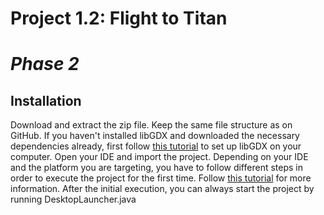 # Project 1.2: Flight to Titan
# _Phase 2_

## Installation

Download and extract the zip file. Keep the same file structure as on GitHub.
If you haven't installed libGDX and downloaded the necessary dependencies already, first follow [this tutorial](https://libgdx.com/dev/project-generation/) to set up libGDX on your computer.
Open your IDE and import the project. Depending on your IDE and the platform you are targeting, you have to follow different steps in order to execute the project for the first time. Follow [this tutorial](https://libgdx.com/dev/import-and-running/) for more information.
After the initial execution, you can always start the project by running DesktopLauncher.java 
